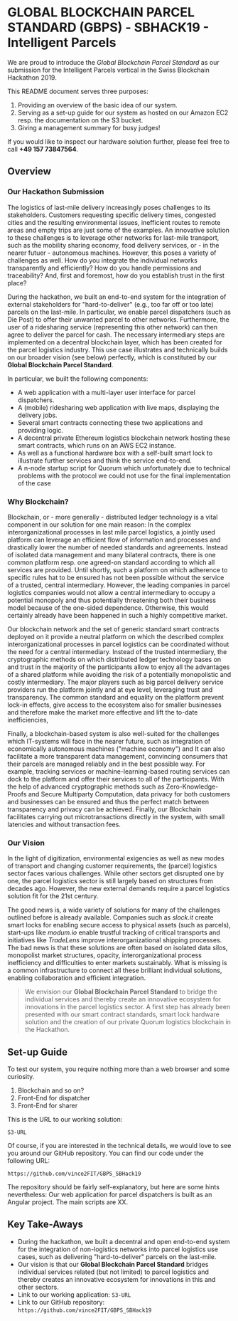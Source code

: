 # GLOBAL BLOCKCHAIN PARCEL STANDARD (GBPS) - SBHACK19 - Intelligent Parcels

We are proud to introduce the *Global Blockchain Parcel Standard* as our submission for the Intelligent Parcels vertical in the Swiss Blockchain Hackathon 2019.

This README document serves three purposes:
1. Providing an overview of the basic idea of our system.
2. Serving as a set-up guide for our system as hosted on our Amazon EC2 resp. the documentation on the S3 bucket.
3. Giving a management summary for busy judges!

If you would like to inspect our hardware solution further, please feel free to call **+49 157 73847564**.

## Overview

### Our Hackathon Submission
The logistics of last-mile delivery increasingly poses challenges to its stakeholders. Customers requesting specific delivery times, congested cities and the resulting environmental issues, inefficient routes to remote areas and empty trips are just some of the examples.
An innovative solution to these challenges is to leverage other networks for last-mile transport, such as the mobility sharing economy, food delivery services, or - in the nearer futuer - autonomous machines.
However, this poses a variety of challenges as well. How do you integrate the individual networks transparently and efficiently? How do you handle permissions and traceability? And, first and foremost, how do you establish trust in the first place?

During the hackathon, we built an end-to-end system for the integration of external stakeholders for "hard-to-deliver" (e.g., too far off or too late) parcels on the last-mile. In particular, we enable parcel dispatchers (such as Die Post) to offer their unwanted parcel to other networks. Furthermore, the user of a ridesharing service (representing this other network) can then agree to deliver the parcel for cash. The necessary intermediary steps are implemented on a decentral blockchain layer, which has been created for the parcel logistics industry. This use case illustrates and technically builds on our broader vision (see below) perfectly, which is constituted by our **Global Blockchain Parcel Standard**.

In particular, we built the following components:

+ A web application with a multi-layer user interface for parcel dispatchers.
+ A (mobile) ridesharing web application with live maps, displaying the delivery jobs.
+ Several smart contracts connecting these two applications and providing logic.
+ A decentral private Ethereum logistics blockchain network hosting these smart contracts, which runs on an AWS EC2 instance.
+ As well as a functional hardware box with a self-built smart lock to illustrate further services and think the service end-to-end.
+ A n-node startup script for Quorum which unfortunately due to technical problems with the protocol we could not use for the final implementation of the case

### Why Blockchain?
Blockchain, or - more generally - distributed ledger technology is a vital component in our solution for one main reason: In the complex interorganizational processes in last mile parcel logistics, a jointly used platform can leverage an efficient flow of information and processes and drastically lower the number of needed standards and agreements. Instead of isolated data management and many bilateral contracts, there is one common platform resp. one agreed-on standard according to which all services are provided. Until shortly, such a platform on which adherence to specific rules hat to be ensured has not been possible without the service of a trusted, central intermediary. However, the leading companies in parcel logistics companies would not allow  a central intermediary to occupy a potential monopoly and thus potentially threatening both their business model because of the one-sided dependence. Otherwise, this would certainly already have been happened in such a highly competitive market.

Our blockchain network and the set of generic standard smart contracts deployed on it provide a neutral platform on which the described complex interorganizational processes in parcel logistics can be coordinated without the need for a central intermediary. Instead of the trusted intermediary, the cryptographic methods on which distributed ledger technology bases on and trust in the majority of the participants allow to enjoy all the advantages of a shared platform while avoiding the risk of a potentially monopolistic and costly intermediary. The major players such as big parcel delivery service providers run the platform jointly and at eye level, leveraging trust and transparency. The common standard and equality on the platform prevent lock-in effects, give access to the ecosystem also for smaller businesses and therefore make the market more effective and lift the to-date inefficiencies,  

Finally, a blockchain-based system is also well-suited for the challenges which IT-systems will face in the nearer future, such as integration of economically autonomous machines ("machine economy") and
It can also facilitate a more transparent data management, convincing consumers that their parcels are managed reliably and in the best possible way. For example, tracking services or machine-learning-based routing services can dock to the platform and offer their services to all of the participants.
With the help of advanced cryptographic methods such as Zero-Knowledge-Proofs and Secure Multiparty Computation, data privacy for both customers and businesses can be ensured and thus the perfect match between transparency and privacy can be achieved. Finally, our Blockchain facilitates carrying out microtransactions directly in the system, with small latencies and without transaction fees. 

### Our Vision
In the light of digitization, environmental exigencies as well as new modes of transport and changing customer requirements, the (parcel) logistics sector faces various challenges. While other sectors get disrupted one by one, the parcel logistics sector is still largely based on structures from decades ago. However, the new external demands require a parcel logistics solution fit for the 21st century.

The good news is, a wide variety of solutions for many of the challenges outlined before is already available. Companies such as *slock.it* create smart locks for enabling secure access to physical assets (such as parcels), start-ups like *modum.io* enable trustful tracking of critical transports and initiatives like *TradeLens* improve interorganizational shipping processes. The bad news is that these solutions are often based on isolated data silos, monopolist market structures, opacity, interorganizational process inefficiency and difficulties to enter markets sustainably. What is missing is a common infrastructure to connect all these brilliant individual solutions, enabling collaboration and efficient integration.

>We envision our **Global Blockchain Parcel Standard** to bridge the individual services and thereby create an innovative ecosystem for innovations in the parcel logistics sector. A first step has already been presented with our smart contract standards, smart lock hardware solution and the creation of our private Quorum logistics blockchain in the Hackathon.

## Set-up Guide
To test our system, you require nothing more than a web browser and some curiosity.

1. Blockchain and so on?
2. Front-End for dispatcher
3. Front-End for sharer

This is the URL to our working solution:

`S3-URL`

Of course, if you are interested in the technical details, we would love to see you around our GitHub repository. You can find our code under the following URL:

`https://github.com/vince2FIT/GBPS_SBHack19`

The repository should be fairly self-explanatory, but here are some hints nevertheless:
Our web application for parcel dispatchers is built as an Angular project. The main scripts are XX.

## Key Take-Aways
+ During the hackathon, we built a decentral and open end-to-end system for the integration of non-logistics networks into parcel logistics use cases, such as delivering "hard-to-deliver" parcels on the last-mile.
+ Our vision is that our **Global Blockchain Parcel Standard** bridges individual services related (but not limited) to parcel logistics and thereby creates an innovative ecosystem for innovations in this and other sectors.
+ Link to our working application: `S3-URL`
+ Link to our GitHub repository: `https://github.com/vince2FIT/GBPS_SBHack19`
